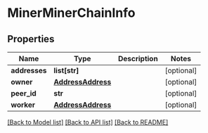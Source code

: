 # MinerMinerChainInfo

## Properties
Name | Type | Description | Notes
------------ | ------------- | ------------- | -------------
**addresses** | **list[str]** |  | [optional] 
**owner** | [**AddressAddress**](AddressAddress.md) |  | [optional] 
**peer_id** | **str** |  | [optional] 
**worker** | [**AddressAddress**](AddressAddress.md) |  | [optional] 

[[Back to Model list]](../README.md#documentation-for-models) [[Back to API list]](../README.md#documentation-for-api-endpoints) [[Back to README]](../README.md)

